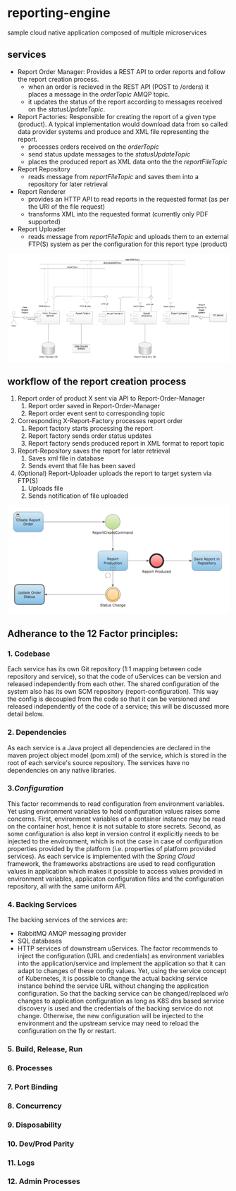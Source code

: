 # reporting-engine
sample cloud native application composed of multiple microservices

## services
* Report Order Manager: Provides a REST API to order reports and follow the report creation process.
  * when an order is recieved in the REST API (POST to /orders) it places a message in the _orderTopic_ AMQP topic.
  * it updates the status of the report according to messages received on the _statusUpdateTopic_.
* Report Factories: Responsible for creating the report of a given type (product). A typical implementation would download data from so called data provider systems and produce and XML file representing the report. 
  * processes orders received on the _orderTopic_
  * send status update messages to the _statusUpdateTopic_
  * places the produced report as XML data onto the the _reportFileTopic_
* Report Repository
  * reads message from _reportFileTopic_ and saves them into a repository for later retrieval
* Report Renderer
  * provides an HTTP API to read reports in the requested format (as per the URI of the file request)
  * transforms XML into the requested format (currently only PDF supported)
* Report Uploader
  * reads message from _reportFileTopic_ and uploads them to an external FTP(S) system as per the configuration for this report type (product)

![Componen Diagramm](/docs/components.png)

## workflow of the report creation process
1. Report order of product X sent via API to Report-Order-Manager
   1.	Report order saved in Report-Order-Manager
   1.	Report order event sent to corresponding topic
1. Corresponding X-Report-Factory processes report order
   1.	Report factory starts processing the report
   1.	Report factory sends order status updates 
   1.	Report factory sends produced report in XML format to report topic
1. Report-Repository saves the report for later retrieval
    1. Saves xml file in database
    1. Sends event that file has been saved
1. (Optional) Report-Uploader uploads the report to target system via FTP(S)
    1. Uploads file
    1. Sends notification of file uploaded

![Activity Diagramm](/docs/report_creation_process.png)

## Adherance to the 12 Factor principles:

### 1. Codebase
Each service has its own Git repository (1:1 mapping between code repository and service), so that the code of uServices can be version and released independently from each other. The shared configuration of the system also has its own SCM repository (report-configuration). This way the config is decoupled from the code so that it can be versioned and released independently of the code of a service; this will be discussed more detail below.  
### 2. Dependencies
As each service is a Java project all dependencies are declared in the maven project object model (pom.xml) of the service, which is stored in the root of each service's source repository. The services have no dependencies on any native libraries.
### 3.*Configuration*
This factor recommends to read configuration from environment variables. Yet using environment variables to hold configuration values raises some concerns. First, environment variables of a container instance may be read on the container host, hence it is not suitable to store secrets. Second, as some configuration is also kept in version control it explicitly needs to be injected to the environment, which is not the case in case of configuration properties provided by the platform (i.e. properties of platform provided services). As each service is implemented with the *Spring Cloud* framework, the frameworks abstractions are used to read configuration values in application which makes it possible to access values provided in environment variables, applicaton configuration files and the configuration repository, all with the same uniform API.
### 4. Backing Services
The backing services of the services are:
* RabbitMQ AMQP messaging provider
* SQL databases
* HTTP services of downstream uServices.
The factor recommends to inject the configuration (URL and credentials) as environment variables into the application/service and implement the application so that it can adapt to changes of these config values. Yet, using the service concept of Kubernetes, it is possible to change the actual backing service instance behind the service URL without changing the application configuration. So that the backing service can be changed/replaced w/o changes to application configuration as long as K8S dns based service discovery is used and the credentials of the backing service do not change. Otherwise, the new configuration will be injected to the environment and the upstream service may need to reload the configuration on the fly or restart.
### 5. Build, Release, Run

### 6. Processes
### 7. Port Binding 
### 8. Concurrency
### 9. Disposability
### 10. Dev/Prod Parity
### 11. Logs
### 12. Admin Processes
